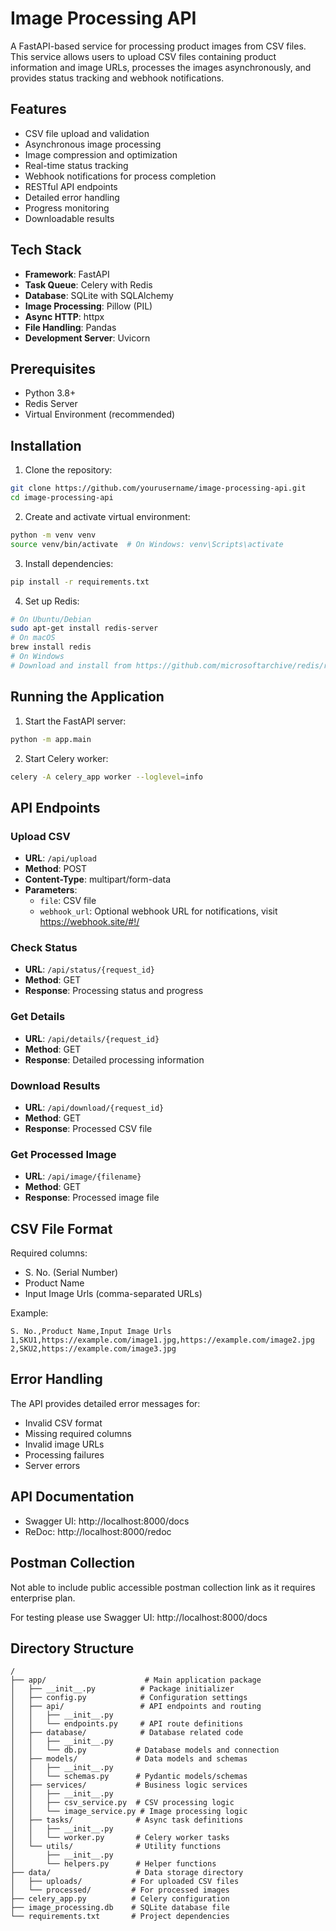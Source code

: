 # Image Processing API

A FastAPI-based service for processing product images from CSV files. This service allows users to upload CSV files containing product information and image URLs, processes the images asynchronously, and provides status tracking and webhook notifications.

## Features

- CSV file upload and validation
- Asynchronous image processing
- Image compression and optimization
- Real-time status tracking
- Webhook notifications for process completion
- RESTful API endpoints
- Detailed error handling
- Progress monitoring
- Downloadable results

## Tech Stack

- **Framework**: FastAPI
- **Task Queue**: Celery with Redis
- **Database**: SQLite with SQLAlchemy
- **Image Processing**: Pillow (PIL)
- **Async HTTP**: httpx
- **File Handling**: Pandas
- **Development Server**: Uvicorn

## Prerequisites

- Python 3.8+
- Redis Server
- Virtual Environment (recommended)

## Installation

1. Clone the repository:

```bash
git clone https://github.com/yourusername/image-processing-api.git
cd image-processing-api
```

2. Create and activate virtual environment:

```bash
python -m venv venv
source venv/bin/activate  # On Windows: venv\Scripts\activate
```

3. Install dependencies:

```bash
pip install -r requirements.txt
```

4. Set up Redis:

```bash
# On Ubuntu/Debian
sudo apt-get install redis-server
# On macOS
brew install redis
# On Windows
# Download and install from https://github.com/microsoftarchive/redis/releases
```

## Running the Application

1. Start the FastAPI server:

```bash
python -m app.main
```

2. Start Celery worker:

```bash
celery -A celery_app worker --loglevel=info
```

## API Endpoints

### Upload CSV

- **URL**: `/api/upload`
- **Method**: POST
- **Content-Type**: multipart/form-data
- **Parameters**:
  - `file`: CSV file
  - `webhook_url`: Optional webhook URL for notifications, visit https://webhook.site/#!/

### Check Status

- **URL**: `/api/status/{request_id}`
- **Method**: GET
- **Response**: Processing status and progress

### Get Details

- **URL**: `/api/details/{request_id}`
- **Method**: GET
- **Response**: Detailed processing information

### Download Results

- **URL**: `/api/download/{request_id}`
- **Method**: GET
- **Response**: Processed CSV file

### Get Processed Image

- **URL**: `/api/image/{filename}`
- **Method**: GET
- **Response**: Processed image file

## CSV File Format

Required columns:

- S. No. (Serial Number)
- Product Name
- Input Image Urls (comma-separated URLs)

Example:

```
S. No.,Product Name,Input Image Urls
1,SKU1,https://example.com/image1.jpg,https://example.com/image2.jpg
2,SKU2,https://example.com/image3.jpg
```

## Error Handling

The API provides detailed error messages for:

- Invalid CSV format
- Missing required columns
- Invalid image URLs
- Processing failures
- Server errors

## API Documentation

- Swagger UI: http://localhost:8000/docs
- ReDoc: http://localhost:8000/redoc

## Postman Collection

Not able to include public accessible postman collection link as it requires enterprise plan.

For testing please use Swagger UI: http://localhost:8000/docs

## Directory Structure

```
/
├── app/                      # Main application package
│   ├── __init__.py          # Package initializer
│   ├── config.py            # Configuration settings
│   ├── api/                 # API endpoints and routing
│   │   ├── __init__.py
│   │   └── endpoints.py     # API route definitions
│   ├── database/            # Database related code
│   │   ├── __init__.py
│   │   └── db.py           # Database models and connection
│   ├── models/             # Data models and schemas
│   │   ├── __init__.py
│   │   └── schemas.py      # Pydantic models/schemas
│   ├── services/           # Business logic services
│   │   ├── __init__.py
│   │   ├── csv_service.py  # CSV processing logic
│   │   └── image_service.py # Image processing logic
│   ├── tasks/              # Async task definitions
│   │   ├── __init__.py
│   │   └── worker.py       # Celery worker tasks
│   └── utils/              # Utility functions
│       ├── __init__.py
│       └── helpers.py      # Helper functions
├── data/                   # Data storage directory
│   ├── uploads/           # For uploaded CSV files
│   └── processed/         # For processed images
├── celery_app.py          # Celery configuration
├── image_processing.db    # SQLite database file
└── requirements.txt       # Project dependencies
```
